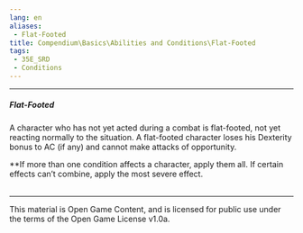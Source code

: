 ```yaml
---
lang: en
aliases:
 - Flat-Footed
title: Compendium\Basics\Abilities and Conditions\Flat-Footed
tags: 
 - 35E_SRD
 - Conditions
---
```


---
##### Flat-Footed

A character who has not yet acted during a combat is flat-footed, not yet reacting normally to the situation. A flat-footed character loses his Dexterity bonus to AC (if any) and cannot make attacks of opportunity.

**If more than one condition affects a character, apply them all. If certain effects can’t combine, apply the most severe effect.
<br><br>



---



This material is Open Game Content, and is licensed for public use under the terms of the Open Game License v1.0a.

